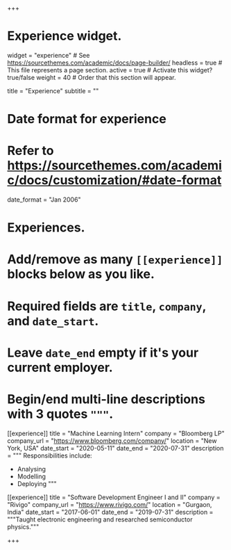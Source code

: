 +++
# Experience widget.
widget = "experience"  # See https://sourcethemes.com/academic/docs/page-builder/
headless = true  # This file represents a page section.
active = true  # Activate this widget? true/false
weight = 40  # Order that this section will appear.

title = "Experience"
subtitle = ""

# Date format for experience
#   Refer to https://sourcethemes.com/academic/docs/customization/#date-format
date_format = "Jan 2006"

# Experiences.
#   Add/remove as many `[[experience]]` blocks below as you like.
#   Required fields are `title`, `company`, and `date_start`.
#   Leave `date_end` empty if it's your current employer.
#   Begin/end multi-line descriptions with 3 quotes `"""`.
[[experience]]
  title = "Machine Learning Intern"
  company = "Bloomberg LP"
  company_url = "https://www.bloomberg.com/company/"
  location = "New York, USA"
  date_start = "2020-05-11"
  date_end = "2020-07-31"
  description = """
  Responsibilities include:
  
  * Analysing
  * Modelling
  * Deploying
  """

[[experience]]
  title = "Software Development Engineer I and II"
  company = "Rivigo"
  company_url = "https://www.rivigo.com/"
  location = "Gurgaon, India"
  date_start = "2017-06-01"
  date_end = "2019-07-31"
  description = """Taught electronic engineering and researched semiconductor physics."""

+++
